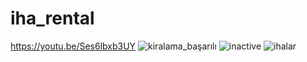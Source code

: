 # iha_rental

https://youtu.be/Ses6lbxb3UY
![kiralama_başarılı](https://github.com/mciray/iha_rental/assets/81428294/05c653c9-65c7-46e0-9049-d24c0c8fca7d)
![inactive](https://github.com/mciray/iha_rental/assets/81428294/9a823b33-a843-4905-bbf2-bb50f572ce87)
![ihalar](https://github.com/mciray/iha_rental/assets/81428294/d43c24b6-04d9-4553-901a-3cde10be9f43)
